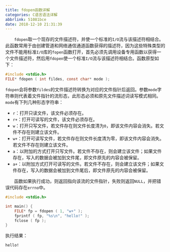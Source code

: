 ```yaml
---
title: fdopen函数详解
categories: C语言语法详解
abbrlink: 51081bce
date: 2018-12-10 21:31:39
---
```

&emsp;&emsp;`fdopen`取一个现存的文件描述符，并使一个标准的`I/O`流与该描述符相结合。此函数常用于由创建管道和网络通信通道函数获得的描述符，因为这些特殊类型的文件不能用标准`I/O`库的`fopen`函数打开，首先必须先调用设备专用函数以获得一个文件描述符，然后用`fdopen`使一个标准`I/O`流与该描述符相结合。函数原型如下：<!--more-->

``` c
#include <stdio.h>
FILE* fdopen ( int fildes, const char* mode );
```

`fdopen`会将参数`fildes`的文件描述符转换为对应的文件指针后返回。参数`mode`字符串则代表着文件指针的流形态，此形态必须和原先文件描述词读写模式相同。`mode`有下列几种形态字符串：

- `r`：打开只读文件，该文件必须存在。
- `r+`：打开可读写的文件，该文件必须存在。
- `w`：打开只写文件，若文件存在则文件长度清为`0`，即该文件内容会消失。若文件不存在则建立该文件。
- `w+`：打开可读写文件，若文件存在则文件长度清为零，即该文件内容会消失。若文件不存在则建立该文件。
- `a`：以附加的方式打开只写文件。若文件不存在，则会建立该文件；如果文件存在，写入的数据会被加到文件尾，即文件原先的内容会被保留。
- `a+`：以附加方式打开可读写的文件。若文件不存在，则会建立该文件；如果文件存在，写入的数据会被加到文件尾后，即文件原先的内容会被保留。

&emsp;&emsp;函数如果执行成功，则返回指向该流的文件指针，失败则返回`NULL`，并把错误代码存在`errno`中。

``` cpp
#include <stdio.h>

int main() {
    FILE* fp = fdopen ( 1, "w+" );
    fprintf ( fp, "%s\n", "hello!" );
    fclose ( fp );
}
```

执行结果：

``` bash
hello!
```